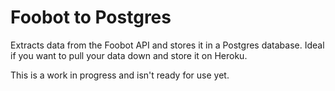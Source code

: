 # Foobot to Postgres
Extracts data from the Foobot API and stores it in a Postgres database. Ideal if you want to pull
your data down and store it on Heroku.

This is a work in progress and isn't ready for use yet.